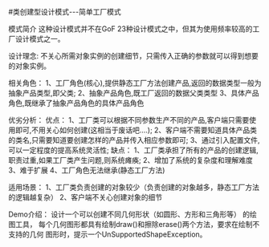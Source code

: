 #类创建型设计模式---简单工厂模式

模式简介
    这种设计模式并不在GoF 23种设计模式之中，但其为使用频率较高的工厂设计模式之一。

设计理念:
    不关心所需对象实例的创建细节，只需传入正确的参数就可以得到想要的对象实例。
    
相关角色：
    1、工厂角色(核心),提供静态工厂方法创建产品,返回的数据类型一般为抽象产品类型,即父类;
    2、抽象产品角色,既工厂返回的数据父类类型
    3、具体产品角色,既继承了抽象产品角色的具体产品角色

优劣分析：
    优点：
        1、工厂类可以根据不同参数生产不同的产品,客户端只需要使用即可,不用关心如何创建(这相当于废话吧....);
        2、客户端不需要知道具体产品类的类名,只需要知道要创建怎样的产品并传入相应参数即可;
        3、通过引入配置文件,可以一定程度的提高系统灵活性;
    缺点：
        1、工厂类承担了所有的产品的创建逻辑,职责过重,如果工厂类产生问题,则系统瘫痪;
        2、增加了系统的复杂度和理解难度
        3、难于扩展
        4、工厂角色无法继承(静态工厂方法)

适用场景：
    1、工厂类负责创建的对象较少（负责创建的对象越多，静态工厂方法的逻辑越复杂）
    2、客户端不关心创建对象的细节
    
Demo介绍：
        设计一个可以创建不同几何形状（如圆形、方形和三角形等） 的绘图工具，
    每个几何图形都具有绘制draw()和擦除erase()两个方法，要求在绘制不支持的几何
    图形时，提示一个UnSupportedShapeException。